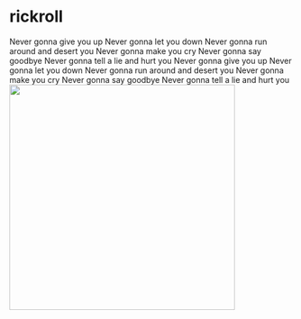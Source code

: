 # rickroll
Never gonna give you up Never gonna let you down Never gonna run around and desert you Never gonna make you cry Never gonna say goodbye Never gonna tell a lie and hurt you Never gonna give you up Never gonna let you down Never gonna run around and desert you Never gonna make you cry Never gonna say goodbye Never gonna tell a lie and hurt you
<img width=400 height=auto src="https://media1.tenor.com/m/x8v1oNUOmg4AAAAd/rickroll-roll.gif">
